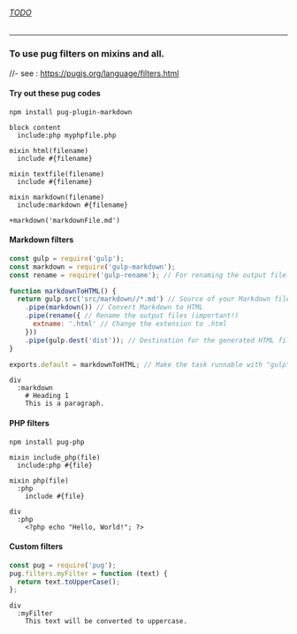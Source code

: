###### [TODO](TODO.md)
---
### To use pug filters on mixins and all.

//- see : https://pugjs.org/language/filters.html

#### Try out these pug codes

`npm install pug-plugin-markdown`

```pug
block content
  include:php myphpfile.php

mixin html(filename)
  include #{filename}

mixin textfile(filename)
  include #{filename}

mixin markdown(filename)
  include:markdown #{filename}

+markdown('markdownFile.md')
```


#### Markdown filters

```js
const gulp = require('gulp');
const markdown = require('gulp-markdown');
const rename = require('gulp-rename'); // For renaming the output file

function markdownToHTML() {
  return gulp.src('src/markdown//*.md') // Source of your Markdown files
    .pipe(markdown()) // Convert Markdown to HTML
    .pipe(rename({ // Rename the output files (important!)
      extname: '.html' // Change the extension to .html
    }))
    .pipe(gulp.dest('dist')); // Destination for the generated HTML files
}

exports.default = markdownToHTML; // Make the task runnable with "gulp"
```

```pug
div
  :markdown
    # Heading 1
    This is a paragraph.
```

#### PHP filters

`npm install pug-php`

```pug
mixin include_php(file)
  include:php #{file}

mixin php(file)
  :php
    include #{file}

div
  :php
    <?php echo "Hello, World!"; ?>
```

#### Custom filters

```js
const pug = require('pug');
pug.filters.myFilter = function (text) {
  return text.toUpperCase();
};
```

```pug
div
  :myFilter
    This text will be converted to uppercase.
```